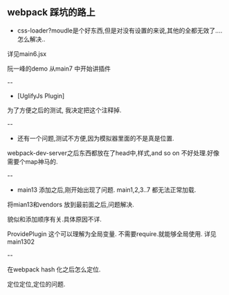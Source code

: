 ## webpack 踩坑的路上



-  css-loader?moudle是个好东西,但是对没有设置的来说,其他的全都无效了.... 怎么解决..

详见main6.jsx

阮一峰的demo 从main7 中开始讲插件



-- 



- [UglifyJs Plugin]


为了方便之后的测试, 我决定把这个注释掉.





--





-  还有一个问题,测试不方便,因为模拟器里面的不是真是位置.

webpack-dev-server之后东西都放在了head中,样式,and so on 不好处理.好像需要个map神马的.



--






-  main13 添加之后,刚开始出现了问题. main1,2,3..7 都无法正常加载.

将mian13和vendors 放到最前面之后,问题解决.

貌似和添加顺序有关.具体原因不详.

  ProvidePlugin 这个可以理解为全局变量. 不需要require.就能够全局使用. 详见main1302 









--

在webpack hash 化之后怎么定位.

定位定位,定位的问题.
